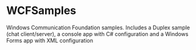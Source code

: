 WCFSamples
==========

Windows Communication Foundation samples. Includes a Duplex sample (chat client/server), a console app with C# configuration and a Windows Forms app with XML configuration
